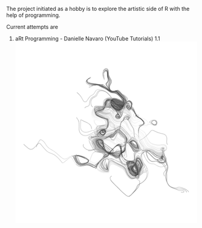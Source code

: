 

The project initiated as a hobby is to explore the artistic side of R with the help of programming. 

Current attempts are  
1. aRt Programming - Danielle Navaro (YouTube Tutorials)
	1.1 ![Scrawl art](aRt/Scrawl.png)
